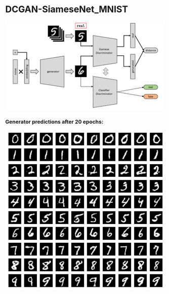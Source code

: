 # DCGAN-SiameseNet_MNIST

![DCGAN](img-files/DCGAN.png "DCGAN")  

### Generator predictions after 20 epochs:

![Nums10x10](img-files/nums.png)

